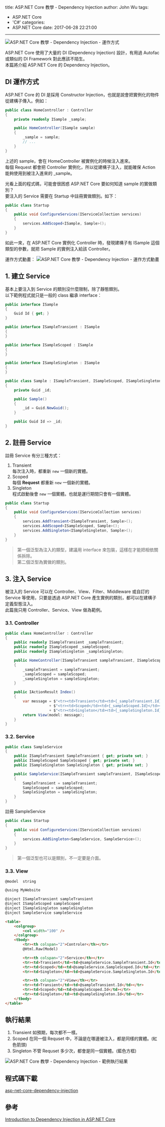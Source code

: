 title: ASP.NET Core 教學 - Dependency Injection
author: John Wu
tags:
  - ASP.NET Core
  - 'C#'
categories:
  - ASP.NET Core
date: 2017-06-28 22:21:00
---
![ASP.NET Core 教學 - Dependency Injection - 運作方式](/images/pasted-209.png)

ASP.NET Core 使用了大量的 DI (Dependency Injection) 設計，有用過 Autofac 或類似的 DI Framework 對此應該不陌生。  
本篇將介紹 ASP.NET Core 的 Dependency Injection。

<!-- more -->

## DI 運作方式

ASP.NET Core 的 DI 是採用 Constructor Injection，也就是說會把實例化的物件從建構子傳入。例如：
```cs
public class HomeController : Controller
{
    private readonly ISample _sample;

    public HomeController(ISample sample)
    {
        _sample = sample;
        // ...
    }
}
```
上述的 sample，會在 HomeController 被實例化的時候注入進來。  
每個 Request 都會把 Controller 實例化，所以從建構子注入，就能確保 Action 能夠使用到被注入進來的 _sample。  

光看上面的程式碼，可能會很困惑 ASP.NET Core 要如何知道 sample 的實做類別？  
要注入的 Service 需要在 Startup 中註冊實做類別。如下：
```cs
public class Startup
{
    public void ConfigureServices(IServiceCollection services)
    {
        services.AddScoped<ISample, Sample>();
    }
}
```
如此一來，在 ASP.NET Core 實例化 Controller 時，發現建構子有 ISample 這個類型的參數，就把 Sample 的實例注入給該 Controller。  

運作方式動畫：
![ASP.NET Core 教學 - Dependency Injection - 運作方式動畫](/images/pasted-209.gif)

## 1. 建立 Service

基本上要注入到 Service 的類別沒什麼限制，除了靜態類別。  
以下範例程式就只是一般的 class 繼承 interface：  

```cs
public interface ISample
{
    Guid Id { get; }
}

public interface ISampleTransient : ISample
{
}

public interface ISampleScoped : ISample
{
}

public interface ISampleSingleton : ISample
{
}

public class Sample : ISampleTransient, ISampleScoped, ISampleSingleton
{
    private Guid _id;

    public Sample()
    {
        _id = Guid.NewGuid();
    }

    public Guid Id => _id;
}

```

## 2. 註冊 Service

註冊 Service 有分三種方式：
1. Transient  
每次注入時，都重新 `new` 一個新的實體。  
2. Scoped  
每個 **Request** 都重新 `new` 一個新的實體。  
3. Singleton  
程式啟動後會 `new` 一個實體。也就是運行期間只會有一個實體。  

```cs
public class Startup
{
    public void ConfigureServices(IServiceCollection services)
    {
        services.AddTransient<ISampleTransient, Sample>();
        services.AddScoped<ISampleScoped, Sample>();
        services.AddSingleton<ISampleSingleton, Sample>();
    }
}
```
> 第一個泛型為注入的類型，建議用 interface 來包裝，這樣在才能把相依關係拆除。  
> 第二個泛型為實做的類別。  

## 3. 注入 Service

被注入的 Service 可以在 Controller、View、Filter、Middleware 或自訂的 Service 等使用，只要是透過 ASP.NET Core 產生實例的類別，都可以在建構子定義型態注入。  
此篇我只用 Controller、Service、View 做為範例。  

### 3.1. Controller

```cs
public class HomeController : Controller
{
    public readonly ISampleTransient _sampleTransient;
    public readonly ISampleScoped _sampleScoped;
    public readonly ISampleSingleton _sampleSingleton;

    public HomeController(ISampleTransient sampleTransient, ISampleScoped sampleScoped, ISampleSingleton sampleSingleton)
    {
        _sampleTransient = sampleTransient;
        _sampleScoped = sampleScoped;
        _sampleSingleton = sampleSingleton;
    }

    public IActionResult Index()
    {
        var message = $"<tr><td>Transient</td><td>{_sampleTransient.Id}</td></tr>"
                    + $"<tr><td>Scoped</td><td>{_sampleScoped.Id}</td></tr>"
                    + $"<tr><td>Singleton</td><td>{_sampleSingleton.Id}</td></tr>";
        return View(model: message);
    }
}
```

### 3.2. Service

```cs
public class SampleService
{
    public ISampleTransient SampleTransient { get; private set; }
    public ISampleScoped SampleScoped { get; private set; }
    public ISampleSingleton SampleSingleton { get; private set; }

    public SampleService(ISampleTransient sampleTransient, ISampleScoped sampleScoped, ISampleSingleton sampleSingleton)
    {
        SampleTransient = sampleTransient;
        SampleScoped = sampleScoped;
        SampleSingleton = sampleSingleton;
    }
}
```

註冊 SampleService
```cs
public class Startup
{
    public void ConfigureServices(IServiceCollection services)
    {
        services.AddSingleton<SampleService, SampleService>();
    }
}
```
> 第一個泛型也可以是類別，不一定要是介面。    

### 3.3. View

```html
@model  string

@using MyWebsite

@inject ISampleTransient sampleTransient
@inject ISampleScoped sampleScoped
@inject ISampleSingleton sampleSingleton
@inject SampleService sampleService

<table>
    <colgroup>
        <col width="100" />
    </colgroup>
    <tbody>
        <tr><th colspan="2">Controler</th></tr>
        @Html.Raw(Model)

        <tr><th colspan="2">Service</th></tr>
        <tr><td>Transient</td><td>@sampleService.SampleTransient.Id</td></tr>
        <tr><td>Scoped</td><td>@sampleService.SampleScoped.Id</td></tr>
        <tr><td>Singleton</td><td>@sampleService.SampleSingleton.Id</td></tr>

        <tr><th colspan="2">View</th></tr>
        <tr><td>Transient</td><td>@sampleTransient.Id</td></tr>
        <tr><td>Scoped</td><td>@sampleScoped.Id</td></tr>
        <tr><td>Singleton</td><td>@sampleSingleton.Id</td></tr>
    </tbody>
</table>
```

## 執行結果

1. Transient 如預期，每次都不一樣。  
2. Scoped 在同一個 Requset 中，不論是在哪邊被注入，都是同樣的實體。(紅色箭頭)  
3. Singleton 不管 Requset 多少次，都會是同一個實體。(藍色方框)  

![ASP.NET Core 教學 - Dependency Injection - 範例執行結果](/images/pasted-208.png)

## 程式碼下載

[asp-net-core-dependency-injection](https://github.com/johnwu1114/asp-net-core-dependency-injection)

## 參考

[Introduction to Dependency Injection in ASP.NET Core](https://docs.microsoft.com/en-us/aspnet/core/fundamentals/dependency-injection)